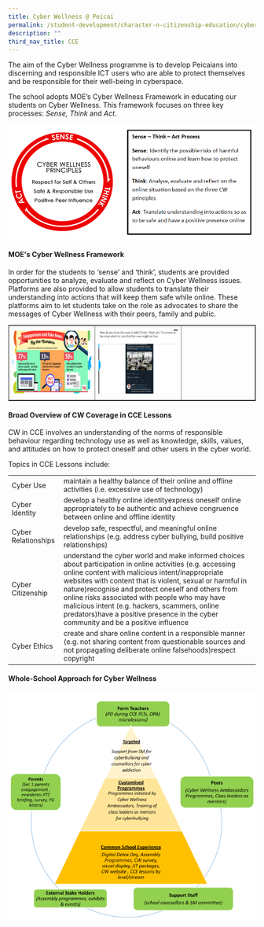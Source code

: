 ```yaml
---
title: Cyber Wellness @ Peicai
permalink: /student-development/character-n-citizenship-education/cyber-wellness/
description: ""
third_nav_title: CCE
---
```

<p>The aim of the Cyber Wellness programme is to develop Peicaians into discerning and responsible ICT users who are able to protect themselves and be responsible for their well-being in cyberspace.</p>
<p>The school adopts MOE&rsquo;s Cyber Wellness Framework in educating our students on Cyber Wellness. This framework focuses on three key processes: <em>Sense, Think</em>&nbsp;and&nbsp;<em>Act</em>.</p>
<img src="/images/CyberWellness.png">
<h4><strong>MOE's Cyber Wellness Framework</strong></h4>
<p>In order for the students to &lsquo;sense&rsquo; and &lsquo;think&rsquo;, students are provided opportunities to analyze, evaluate and reflect on Cyber Wellness issues. Platforms are also provided to allow students to translate their understanding into actions that will keep them safe while online. These platforms aim to let students take on the role as advocates to share the messages of Cyber Wellness with their peers, family and public.&nbsp;</p>
<table style="border-collapse: collapse; width: 100%;" border="1">
<tbody>
<tr>
<td style="width: 35%;"><img src="/images/cw1.png"></td>
<td style="width: 35%;"><img src="/images/cw2.png"></td>
<td style="width: 30%;"> </td>
</tr>
</tbody>
</table>
<h4><strong>Broad Overview of CW Coverage in CCE Lessons</strong></h4>
<p>CW in CCE involves an understanding of the norms of responsible behaviour regarding technology use as well as knowledge, skills, values, and attitudes on how to protect oneself and other users in the cyber world.&nbsp;</p>
<p>Topics in CCE Lessons include:</p>
<table>
<tbody>
<tr>
<td>Cyber Use</td>
<td>maintain a healthy balance of their online and offline activities (i.e. excessive use of technology)</td>
</tr>
<tr>
<td>Cyber Identity</td>
<td>develop a healthy online identityexpress oneself online appropriately to be authentic and achieve congruence between online and offline identity</td>
</tr>
<tr>
<td>Cyber Relationships</td>
<td>develop safe, respectful, and meaningful online relationships (e.g. address cyber bullying, build positive relationships)</td>
</tr>
<tr>
<td>Cyber Citizenship</td>
<td>understand the cyber world and make informed choices about participation in online activities (e.g. accessing online content with malicious intent/inappropriate websites with content that is violent, sexual or harmful in nature)recognise and protect oneself and others from online risks associated with people who may have malicious intent (e.g. hackers, scammers, online predators)have a positive presence in the cyber community and be a positive influence</td>
</tr>
<tr>
<td>Cyber Ethics</td>
<td>create and share online content in a responsible manner (e.g. not sharing content from questionable sources and not propagating deliberate online falsehoods)respect copyright</td>
</tr>
</tbody>
</table>
<h4><strong>Whole-School Approach for Cyber Wellness</strong></h4>
<img src="/images/cw3.png">
